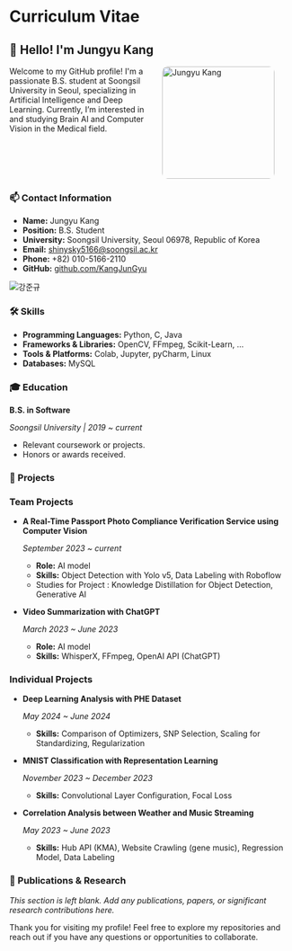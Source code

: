 # Curriculum Vitae

## 👋 Hello! I'm Jungyu Kang

<div align="left" style="display: flex;">
  <div style="flex: 1;">
    Welcome to my GitHub profile! I'm a passionate B.S. student at Soongsil University in Seoul, specializing in Artificial Intelligence and Deep Learning. Currently, I’m interested in and studying Brain AI and Computer Vision in the Medical field.
  </div>
  <div style="flex: 1;">
    <img src="https://github.com/user-attachments/assets/0831c231-e096-4b19-aab7-1c4cb50f888a" alt="Jungyu Kang" style="width:200px; border-radius: 10px; margin-left: 20px;" />
  </div>
</div>

### 📫 Contact Information

- **Name:** Jungyu Kang
- **Position:** B.S. Student
- **University:** Soongsil University, Seoul 06978, Republic of Korea
- **Email:** shinysky5166@soongsil.ac.kr
- **Phone:** +82) 010-5166-2110
- **GitHub:** [github.com/KangJunGyu](https://github.com/KangJunGyu)

![강준규](https://github.com/user-attachments/assets/0831c231-e096-4b19-aab7-1c4cb50f888a)

### 🛠 Skills

- **Programming Languages:** Python, C, Java
- **Frameworks & Libraries:** OpenCV, FFmpeg, Scikit-Learn, …
- **Tools & Platforms:** Colab, Jupyter, pyCharm, Linux
- **Databases:** MySQL

### 🎓 Education

**B.S. in Software**

*Soongsil University | 2019 ~ current*

- Relevant coursework or projects.
- Honors or awards received.

### 📂 Projects

### Team Projects

- **A Real-Time Passport Photo Compliance Verification Service using Computer Vision**
    
    *September 2023 ~ current*
    
    - **Role:** AI model
    - **Skills:** Object Detection with Yolo v5, Data Labeling with Roboflow
    - Studies for Project : Knowledge Distillation for Object Detection, Generative AI
- **Video Summarization with ChatGPT**
    
    *March 2023 ~ June 2023*
    
    - **Role:** AI model
    - **Skills:** WhisperX, FFmpeg, OpenAI API (ChatGPT)

### Individual Projects

- **Deep Learning Analysis with PHE Dataset**
    
    *May 2024 ~ June 2024*
    
    - **Skills:** Comparison of Optimizers, SNP Selection, Scaling for Standardizing, Regularization
- **MNIST Classification with Representation Learning**
    
    *November 2023 ~ December 2023*
    
    - **Skills:** Convolutional Layer Configuration, Focal Loss
- **Correlation Analysis between Weather and Music Streaming**
    
    *May 2023 ~ June 2023*
    
    - **Skills:** Hub API (KMA), Website Crawling (gene music), Regression Model, Data Labeling

### 📝 Publications & Research

*This section is left blank. Add any publications, papers, or significant research contributions here.*

Thank you for visiting my profile! Feel free to explore my repositories and reach out if you have any questions or opportunities to collaborate.
